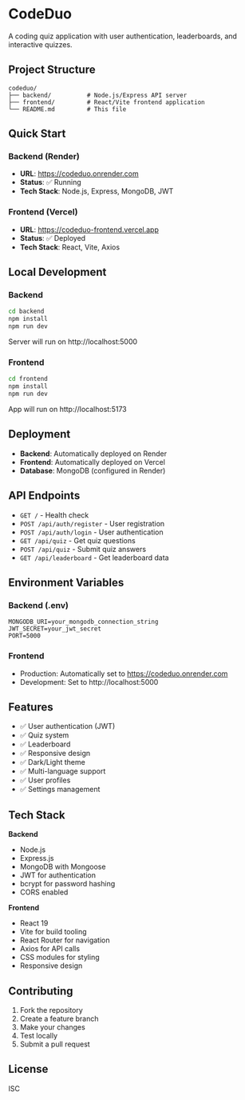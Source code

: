 # CodeDuo

A coding quiz application with user authentication, leaderboards, and interactive quizzes.

## Project Structure

```
codeduo/
├── backend/          # Node.js/Express API server
├── frontend/         # React/Vite frontend application
└── README.md         # This file
```

## Quick Start

### Backend (Render)
- **URL**: https://codeduo.onrender.com
- **Status**: ✅ Running
- **Tech Stack**: Node.js, Express, MongoDB, JWT

### Frontend (Vercel)
- **URL**: https://codeduo-frontend.vercel.app
- **Status**: ✅ Deployed
- **Tech Stack**: React, Vite, Axios

## Local Development

### Backend
```bash
cd backend
npm install
npm run dev
```
Server will run on http://localhost:5000

### Frontend
```bash
cd frontend
npm install
npm run dev
```
App will run on http://localhost:5173

## Deployment

- **Backend**: Automatically deployed on Render
- **Frontend**: Automatically deployed on Vercel
- **Database**: MongoDB (configured in Render)

## API Endpoints

- `GET /` - Health check
- `POST /api/auth/register` - User registration
- `POST /api/auth/login` - User authentication
- `GET /api/quiz` - Get quiz questions
- `POST /api/quiz` - Submit quiz answers
- `GET /api/leaderboard` - Get leaderboard data

## Environment Variables

### Backend (.env)
```
MONGODB_URI=your_mongodb_connection_string
JWT_SECRET=your_jwt_secret
PORT=5000
```

### Frontend
- Production: Automatically set to https://codeduo.onrender.com
- Development: Set to http://localhost:5000

## Features

- ✅ User authentication (JWT)
- ✅ Quiz system
- ✅ Leaderboard
- ✅ Responsive design
- ✅ Dark/Light theme
- ✅ Multi-language support
- ✅ User profiles
- ✅ Settings management

## Tech Stack

**Backend**
- Node.js
- Express.js
- MongoDB with Mongoose
- JWT for authentication
- bcrypt for password hashing
- CORS enabled

**Frontend**
- React 19
- Vite for build tooling
- React Router for navigation
- Axios for API calls
- CSS modules for styling
- Responsive design

## Contributing

1. Fork the repository
2. Create a feature branch
3. Make your changes
4. Test locally
5. Submit a pull request

## License

ISC